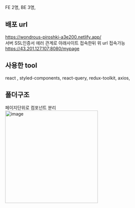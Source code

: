 FE 2명, BE 3명,
## 배포 url
<a>https://wondrous-piroshki-a3e200.netlify.app/</a><br>
서버 SSL인증서 에러 관계로 아래사이트 접속한뒤 위 url 접속가능<br>
<a>https://43.201.127.107:8080/mypage</a>

## 사용한 tool<br>
react , styled-components, react-query, redux-toolkit, axios, 

## 폴더구조<br>
페이지단위로 컴포넌트 분리<br>
<img width="296" alt="image" src="https://github.com/LOCA525/project-alddalddal-front/assets/98865366/d54ee144-90fe-4348-82fb-a6e6f20ae875">


